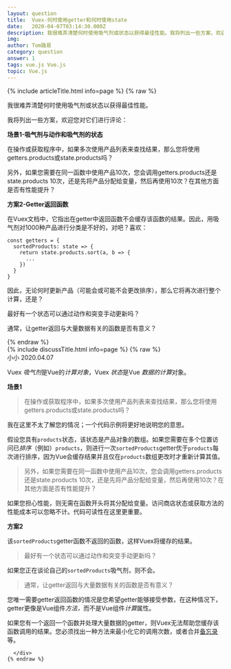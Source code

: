 ```yaml
---
layout: question
title:  Vuex-何时使用getter和何时使用state
date:   2020-04-07T03:14:30.000Z
description: 我很难弄清楚何时使用吸气剂或状态以获得最佳性能。我将列出一些方案，欢迎您对它们进行评论：场景1-吸气剂与动作和吸气剂的状态在操作或获取程序中，...
img: 
author: Tom路易
category: question
answer: 1
tags: vue.js Vue.js
topic: Vue.js
---
```

<div class="article-root">
  <div class="article">
    {% include articleTitle.html info=page %}
    {% raw %}
    <div class="article-content"><p><font style="vertical-align: inherit;"><font style="vertical-align: inherit;">我很难弄清楚何时使用吸气剂或状态以获得最佳性能。</font></font></p>

<p><font style="vertical-align: inherit;"><font style="vertical-align: inherit;">我将列出一些方案，欢迎您对它们进行评论：</font></font></p>

<p><strong><font style="vertical-align: inherit;"><font style="vertical-align: inherit;">场景1-吸气剂与动作和吸气剂的状态</font></font></strong></p>

<p><font style="vertical-align: inherit;"><font style="vertical-align: inherit;">在操作或获取程序中，如果多次使用产品列表来查找结果，那么您将使用getters.products或state.products吗？</font></font></p>

<p><font style="vertical-align: inherit;"><font style="vertical-align: inherit;">另外，如果您需要在同一函数中使用产品10次，您会调用getters.products还是state.products 10次，还是先将产品分配给变量，然后再使用10次？</font><font style="vertical-align: inherit;">在其他方面是否有性能提升？</font></font></p>

<p><strong><font style="vertical-align: inherit;"><font style="vertical-align: inherit;">方案2-Getter返回函数</font></font></strong></p>

<p><font style="vertical-align: inherit;"><font style="vertical-align: inherit;">在Vuex文档中，它指出在getter中返回函数不会缓存该函数的结果。</font><font style="vertical-align: inherit;">因此，用吸气剂对1000种产品进行分类是不好的，对吧？</font><font style="vertical-align: inherit;">喜欢：</font></font></p>

<pre><code>const getters = {<font></font>
  sortedProducts: state =&gt; {<font></font>
    return state.products.sort(a, b =&gt; {<font></font>
      ...<font></font>
    })<font></font>
  }<font></font>
}<font></font>
</code></pre>

<p><font style="vertical-align: inherit;"><font style="vertical-align: inherit;">因此，无论何时更新产品（可能会或可能不会更改排序），那么它将再次进行整个计算，还是？</font></font></p>

<p><font style="vertical-align: inherit;"><font style="vertical-align: inherit;">最好有一个状态可以通过动作和突变手动更新吗？</font></font></p>

<p><font style="vertical-align: inherit;"><font style="vertical-align: inherit;">通常，让getter返回与大量数据有关的函数是否有意义？</font></font></p></div>
    {% endraw %}
  </div>

  <div class="discuss-wrapper">
    {% include discussTitle.html info=page %}
    {% raw %}
    <div class="discuss-item">
        <div class="discuss-parent">
          <div class="discuss-meta">
            <span class="discuss-user">小小</span>
            <span class="discuss-time">2020.04.07</span>
          </div>
          <div class="discuss-comment"><p><font style="vertical-align: inherit;"><font style="vertical-align: inherit;">Vuex </font></font><em><font style="vertical-align: inherit;"><font style="vertical-align: inherit;">吸气剂</font></font></em><font style="vertical-align: inherit;"><font style="vertical-align: inherit;">是Vue的</font></font><em><font style="vertical-align: inherit;"><font style="vertical-align: inherit;">计算对象</font></font></em><font style="vertical-align: inherit;"><font style="vertical-align: inherit;">，Vuex </font></font><em><font style="vertical-align: inherit;"><font style="vertical-align: inherit;">状态</font></font></em><font style="vertical-align: inherit;"><font style="vertical-align: inherit;">是Vue </font></font><em><font style="vertical-align: inherit;"><font style="vertical-align: inherit;">数据的</font></font></em><font style="vertical-align: inherit;"><em><font style="vertical-align: inherit;">计算</font></em><font style="vertical-align: inherit;">对象</font><font style="vertical-align: inherit;">。</font></font></p>

<p><strong><font style="vertical-align: inherit;"><font style="vertical-align: inherit;">场景1</font></font></strong></p>

<blockquote>
  <p><font style="vertical-align: inherit;"><font style="vertical-align: inherit;">在操作或获取程序中，如果多次使用产品列表来查找结果，那么您将使用getters.products或state.products吗？</font></font></p>
</blockquote>

<p><font style="vertical-align: inherit;"><font style="vertical-align: inherit;">我在这里不太了解您的情况；</font><font style="vertical-align: inherit;">一个代码示例将更好地说明您的意思。</font></font></p>

<p><font style="vertical-align: inherit;"><font style="vertical-align: inherit;">假设您具有</font></font><code>products</code><font style="vertical-align: inherit;"><font style="vertical-align: inherit;">状态，该状态是产品对象的数组。</font><font style="vertical-align: inherit;">如果您需要</font><font style="vertical-align: inherit;">在多个位置</font><font style="vertical-align: inherit;">访问已</font></font><em><font style="vertical-align: inherit;"><font style="vertical-align: inherit;">排序</font></font></em><font style="vertical-align: inherit;"><font style="vertical-align: inherit;">（例如）</font></font><code>products</code><font style="vertical-align: inherit;"><font style="vertical-align: inherit;">，则进行一次</font></font><code>sortedProducts</code><font style="vertical-align: inherit;"><font style="vertical-align: inherit;">getter优于</font></font><code>products</code><font style="vertical-align: inherit;"><font style="vertical-align: inherit;">每次进行</font><font style="vertical-align: inherit;">排序，</font><font style="vertical-align: inherit;">因为Vue会缓存结果并且仅在</font></font><code>products</code><font style="vertical-align: inherit;"><font style="vertical-align: inherit;">数组更改</font><font style="vertical-align: inherit;">时才重新计算其值</font><font style="vertical-align: inherit;">。</font></font></p>

<blockquote>
  <p><font style="vertical-align: inherit;"><font style="vertical-align: inherit;">另外，如果您需要在同一函数中使用产品10次，您会调用getters.products还是state.products 10次，还是先将产品分配给变量，然后再使用10次？</font><font style="vertical-align: inherit;">在其他方面是否有性能提升？</font></font></p>
</blockquote>

<p><font style="vertical-align: inherit;"><font style="vertical-align: inherit;">如果您担心性能，则无需在函数开头将其分配给变量。</font><font style="vertical-align: inherit;">访问商店状态或获取方法的性能成本可以忽略不计。</font><font style="vertical-align: inherit;">代码可读性在这里更重要。</font></font></p>

<p><strong><font style="vertical-align: inherit;"><font style="vertical-align: inherit;">方案2</font></font></strong></p>

<p><font style="vertical-align: inherit;"><font style="vertical-align: inherit;">该</font></font><code>sortedProducts</code><font style="vertical-align: inherit;"><font style="vertical-align: inherit;">getter函数不返回的函数，这样Vuex将缓存的结果。</font></font></p>

<blockquote>
  <p><font style="vertical-align: inherit;"><font style="vertical-align: inherit;">最好有一个状态可以通过动作和突变手动更新吗？</font></font></p>
</blockquote>

<p><font style="vertical-align: inherit;"><font style="vertical-align: inherit;">如果您正在谈论自己的</font></font><code>sortedProducts</code><font style="vertical-align: inherit;"><font style="vertical-align: inherit;">吸气剂，则不会。</font></font></p>

<blockquote>
  <p><font style="vertical-align: inherit;"><font style="vertical-align: inherit;">通常，让getter返回与大量数据有关的函数是否有意义？</font></font></p>
</blockquote>

<p><font style="vertical-align: inherit;"><font style="vertical-align: inherit;">您唯一需要getter返回函数的情况是您希望getter能够接受参数，在这种情况下，getter更像是Vue组件</font></font><em><font style="vertical-align: inherit;"><font style="vertical-align: inherit;">方法，</font></font></em><font style="vertical-align: inherit;"><font style="vertical-align: inherit;">而不是Vue组件</font></font><em><font style="vertical-align: inherit;"><font style="vertical-align: inherit;">计算</font></font></em><font style="vertical-align: inherit;"><font style="vertical-align: inherit;">属性。</font></font></p>

<p><font style="vertical-align: inherit;"><font style="vertical-align: inherit;">如果您有一个返回一个函数并处理大量数据的getter，则Vuex无法帮助您缓存该函数调用的结果。</font><font style="vertical-align: inherit;">您必须找出一种方法来最小化它的调用次数，或者合并</font></font><a href="https://en.wikipedia.org/wiki/Memoization" rel="noreferrer"><font style="vertical-align: inherit;"><font style="vertical-align: inherit;">备忘录</font></font></a><font style="vertical-align: inherit;"><font style="vertical-align: inherit;">等。</font></font></p></div>
        </div>
        
      </div>
    {% endraw %}
  </div>
<div>
